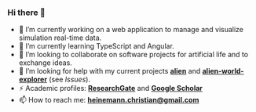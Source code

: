 ### Hi there 👋

- 🔭 I’m currently working on a web application to manage and visualize simulation real-time data.
- 🌱 I’m currently learning TypeScript and Angular.
- 👯 I’m looking to collaborate on software projects for artificial life and to exchange ideas.
- 🤔 I’m looking for help with my current projects **[alien](https://github.com/chrxh/alien)** and **[alien-world-explorer](https://github.com/chrxh/alien-world-explorer)** (see <i>Issues</i>).
- ⚡ Academic profiles: **[ResearchGate](https://www.researchgate.net/profile/Christian_Heinemann)** and **[Google Scholar](https://scholar.google.de/citations?user=iaMMMA0AAAAJ)**
- 📫 How to reach me: **heinemann.christian@gmail.com** 
